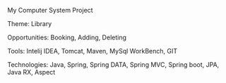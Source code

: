 My Computer System Project

Theme:
Library

Opportunities:
Booking,
Adding,
Deleting

Tools:
Intelij IDEA,
Tomcat,
Maven,
MySql WorkBench,
GIT

Technologies:
Java, 
Spring,
Spring DATA, 
Spring MVC,
Spring boot, 
JPA,
Java RX,
Aspect
